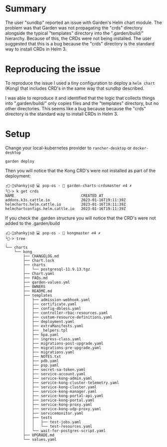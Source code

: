 # Summary

The user "sundbp" reported an issue with Garden's Helm chart module. The problem was that Garden was not propagating the "crds" directory alongside the typical "templates" directory into the ".garden/build/" hierarchy. Because of this, the CRDs were not being installed. The user suggested that this is a bug because the "crds" directory is the standard way to install CRDs in Helm 3.

# Reproducing the issue

To reproduce the issue I used a tiny configuration to deploy a `helm chart` (Kong) that includes CRD's in the same way that sundbp described.

I was able to reproduce it and identified that the logic that collects things into ".garden/build/" only copies files and the "templates" directory, but no other directories. This seems like a bug because because the "crds" directory is the standard way to install CRDs in Helm 3.

# Setup

Change your local-kubernetes provider to `rancher-desktop` or `docker-desktop`

````
garden deploy
````

Then you will notice that the Kong CRD's were not installed as part of the deployment:

```
┌🤘-🐧shankyjs@ 💻 pop-os - 🧱 garden-charts-crdsmaster ⌀4 ✗
└🤘-> k get crds
NAME                              CREATED AT
addons.k3s.cattle.io              2023-01-16T19:11:39Z
helmcharts.helm.cattle.io         2023-01-16T19:11:39Z
helmchartconfigs.helm.cattle.io   2023-01-16T19:11:39Z
```

If you check the .garden structure you will notice that the CRD's were not added to the .garden/build

````
┌🤘-🐧shankyjs@ 💻 pop-os - 🧱 kongmaster ⌀4 ✗
└🤘-> tree
.
└── charts
    └── kong
        ├── CHANGELOG.md
        ├── Chart.lock
        ├── charts
        │   └── postgresql-11.9.13.tgz
        ├── Chart.yaml
        ├── FAQs.md
        ├── garden-values.yml
        ├── OWNERS
        ├── README.md
        ├── templates
        │   ├── admission-webhook.yaml
        │   ├── certificate.yaml
        │   ├── config-dbless.yaml
        │   ├── controller-rbac-resources.yaml
        │   ├── custom-resource-definitions.yaml
        │   ├── deployment.yaml
        │   ├── extraManifests.yaml
        │   ├── _helpers.tpl
        │   ├── hpa.yaml
        │   ├── ingress-class.yaml
        │   ├── migrations-post-upgrade.yaml
        │   ├── migrations-pre-upgrade.yaml
        │   ├── migrations.yaml
        │   ├── NOTES.txt
        │   ├── pdb.yaml
        │   ├── psp.yaml
        │   ├── secret-sa-token.yaml
        │   ├── service-account.yaml
        │   ├── service-kong-admin.yaml
        │   ├── service-kong-cluster-telemetry.yaml
        │   ├── service-kong-cluster.yaml
        │   ├── service-kong-manager.yaml
        │   ├── service-kong-portal-api.yaml
        │   ├── service-kong-portal.yaml
        │   ├── service-kong-proxy.yaml
        │   ├── service-kong-udp-proxy.yaml
        │   ├── servicemonitor.yaml
        │   ├── tests
        │   │   ├── test-jobs.yaml
        │   │   └── test-resources.yaml
        │   └── wait-for-postgres-script.yaml
        ├── UPGRADE.md
        └── values.yaml
````